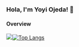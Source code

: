 ### Hola, I'm Yoyi Ojeda! 👋

<!--
**yoryi/yoryi** is a ✨ _special_ ✨ repository because its `README.md` (this file) appears on your GitHub profile.

Here are some ideas to get you started:

- 🔭 I’m currently working on ...
- 🌱 I’m currently learning ...
- 👯 I’m looking to collaborate on ...
- 🤔 I’m looking for help with ...
- 💬 Ask me about ...
- 📫 How to reach me: ...
- 😄 Pronouns: ...
- ⚡ Fun fact: ...
-->

#### Overview

<img src = "https://github-readme-stats.vercel.app/api?username=yoryi&&show_icons=true&theme=radical">[![Top Langs](https://github-readme-stats.vercel.app/api/top-langs/?username=yoryi&layout=compact&theme=merko)](https://github.com/anuraghazra/github-readme-stats)
